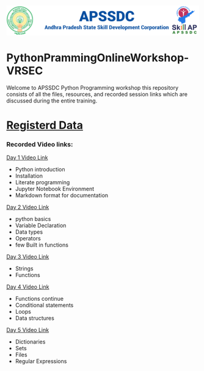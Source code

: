 ![APSSDC LOGO](https://github.com/AP-Skill-Development-Corporation/PythonPrammingOnlineWorkshop-vignanUniversity/blob/main/APSSDC_logo.png)
# PythonPrammingOnlineWorkshop-VRSEC
Welcome to APSSDC Python Programming workshop this repository consists of all the files, resources, and recorded session links which are discussed during the entire training.

# [Registerd Data](https://docs.google.com/spreadsheets/d/1_RlOWGEzR50KbXDQ8wDcH0obEfgTkgjOH-Xt9gggYK8/edit?usp=sharing)

### Recorded Video links:
[Day 1 Video Link](https://transcripts.gotomeeting.com/#/s/d3f13a212a75e50b12104672ecdf212fe6504d7eb9db75d86aae8c16abffe5b6)
  - Python introduction 
  - Installation 
  - Literate programming
  - Jupyter Notebook Environment
  - Markdown format for documentation
  
[Day 2 Video Link](https://transcripts.gotomeeting.com/#/s/a0e16d78d1210672a1c764045d41e35ac1b676b28dd6323a66922370261840cf)
  - python basics 
  - Variable Declaration
  - Data types
  - Operators 
  - few Built in functions

[Day 3 Video Link](https://transcripts.gotomeeting.com/#/s/73f2ab679b7ccaf965cc7ff1faf7cef93bc64e83e9a9ed6409f4067e33a17218)
  - Strings
  - Functions

[Day 4 Video Link](https://transcripts.gotomeeting.com/#/s/c89785c0dccf5d217dfbb43856635c5570cec8204118fd2424dbf2f717602388)
  - Functions continue
  - Conditional statements
  - Loops
  - Data structures

[Day 5 Video Link]()
  - Dictionaries
  - Sets
  - Files
  - Regular Expressions
